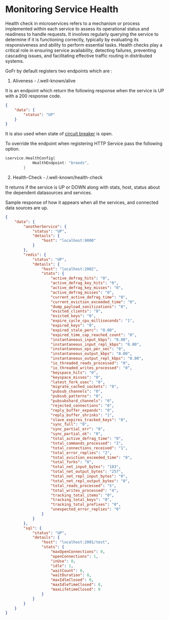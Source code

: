# Monitoring Service Health
Health check in microservices refers to a mechanism or process implemented within each service to assess its operational status and readiness to handle requests. It involves regularly querying the service to determine if it is functioning correctly, typically by evaluating its responsiveness and ability to perform essential tasks. Health checks play a critical role in ensuring service availability, detecting failures, preventing cascading issues, and facilitating effective traffic routing in distributed systems.

GoFr by default registers two endpoints which are :

1. Aliveness - /.well-known/alive

It is an endpoint which return the following response when the service is UP with a 200 response code.
```json
{
    "data": {
        "status": "UP"
    }
}
```

It is also used when state of [circuit breaker](/docs/advanced-guide/circuit-breaker) is open.

To override the endpoint when registering HTTP Service pass the following option.

```go
&service.HealthConfig{
			HealthEndpoint: "breeds",
		}
```

2. Health-Check - /.well-known/health-check

It returns if the service is UP or DOWN along with stats, host, status about the dependent datasources and services.

Sample response of how it appears when all the services, and connected data sources are up.

```json
{
    "data": {
        "anotherService": {
            "status": "UP",
            "details": {
                "host": "localhost:9000"
            }
        },
        "redis": {
            "status": "UP",
            "details": {
                "host": "localhost:2002",
                "stats": {
                    "active_defrag_hits": "0",
                    "active_defrag_key_hits": "0",
                    "active_defrag_key_misses": "0",
                    "active_defrag_misses": "0",
                    "current_active_defrag_time": "0",
                    "current_eviction_exceeded_time": "0",
                    "dump_payload_sanitizations": "0",
                    "evicted_clients": "0",
                    "evicted_keys": "0",
                    "expire_cycle_cpu_milliseconds": "1",
                    "expired_keys": "0",
                    "expired_stale_perc": "0.00",
                    "expired_time_cap_reached_count": "0",
                    "instantaneous_input_kbps": "0.00",
                    "instantaneous_input_repl_kbps": "0.00",
                    "instantaneous_ops_per_sec": "0",
                    "instantaneous_output_kbps": "0.00",
                    "instantaneous_output_repl_kbps": "0.00",
                    "io_threaded_reads_processed": "0",
                    "io_threaded_writes_processed": "0",
                    "keyspace_hits": "0",
                    "keyspace_misses": "0",
                    "latest_fork_usec": "0",
                    "migrate_cached_sockets": "0",
                    "pubsub_channels": "0",
                    "pubsub_patterns": "0",
                    "pubsubshard_channels": "0",
                    "rejected_connections": "0",
                    "reply_buffer_expands": "0",
                    "reply_buffer_shrinks": "1",
                    "slave_expires_tracked_keys": "0",
                    "sync_full": "0",
                    "sync_partial_err": "0",
                    "sync_partial_ok": "0",
                    "total_active_defrag_time": "0",
                    "total_commands_processed": "2",
                    "total_connections_received": "1",
                    "total_error_replies": "2",
                    "total_eviction_exceeded_time": "0",
                    "total_forks": "0",
                    "total_net_input_bytes": "183",
                    "total_net_output_bytes": "257",
                    "total_net_repl_input_bytes": "0",
                    "total_net_repl_output_bytes": "0",
                    "total_reads_processed": "5",
                    "total_writes_processed": "4",
                    "tracking_total_items": "0",
                    "tracking_total_keys": "0",
                    "tracking_total_prefixes": "0",
                    "unexpected_error_replies": "0"
                }
            }
        },
        "sql": {
            "status": "UP",
            "details": {
                "host": "localhost:2001/test",
                "stats": {
                    "maxOpenConnections": 0,
                    "openConnections": 1,
                    "inUse": 0,
                    "idle": 1,
                    "waitCount": 0,
                    "waitDuration": 0,
                    "maxIdleClosed": 0,
                    "maxIdleTimeClosed": 0,
                    "maxLifetimeClosed": 0
                }
            }
        }
    }
}
```
